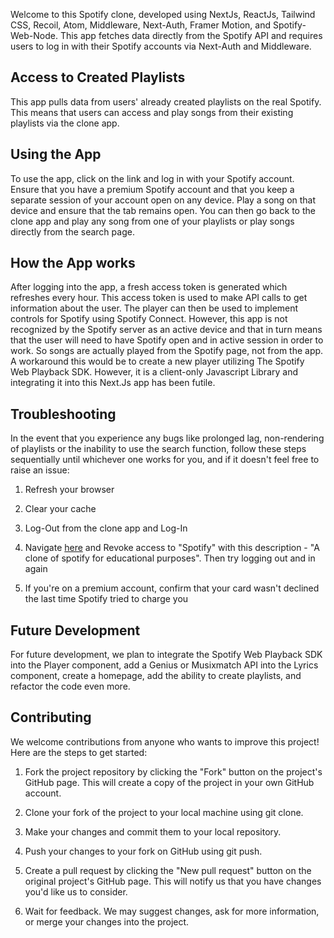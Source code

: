 Welcome to this Spotify clone, developed using NextJs, ReactJs, Tailwind CSS, Recoil, Atom, Middleware, Next-Auth, Framer Motion, and Spotify-Web-Node. This app fetches data directly from the Spotify API and requires users to log in with their Spotify accounts via Next-Auth and Middleware.

## Access to Created Playlists
This app pulls data from users' already created playlists on the real Spotify. This means that users can access and play songs from their existing playlists via the clone app.

## Using the App
To use the app, click on the link and log in with your Spotify account. Ensure that you have a premium Spotify account and that you keep a separate session of your account open on any device. Play a song on that device and ensure that the tab remains open. You can then go back to the clone app and play any song from one of your playlists or play songs directly from the search page.

## How the App works
After logging into the app, a fresh access token is generated which refreshes every hour. This access token is used to make API calls to get information about the user. The player can then be used to implement controls for Spotify using Spotify Connect. However, this app is not recognized by the Spotify server as an active device and that in turn means that the user will need to have Spotify open and in active session in order to work. So songs are actually played from the Spotify page, not from the app. 
A workaround this would be to create a new player utilizing The Spotify Web Playback SDK. However, it is a client-only Javascript Library and integrating it into this Next.Js app has been futile.

## Troubleshooting 
In the event that you experience any bugs like prolonged lag, non-rendering of playlists or the inability to use the search function, follow these steps sequentially until whichever one works for you, and if it doesn't feel free to raise an issue:

1. Refresh your browser

1. Clear your cache

1. Log-Out from the clone app and Log-In 

1. Navigate [here](https://www.spotify.com/account/apps/) and Revoke access to "Spotify" with this description - "A clone of spotify for educational purposes". Then try logging out and in again

1. If you're on a premium account, confirm that your card wasn't declined the last time Spotify tried to charge you

## Future Development
For future development, we plan to integrate the Spotify Web Playback SDK into the Player component, add a Genius or Musixmatch API into the Lyrics component, create a homepage, add the ability to create playlists, and refactor the code even more.

## Contributing
We welcome contributions from anyone who wants to improve this project! Here are the steps to get started:

1. Fork the project repository by clicking the "Fork" button on the project's GitHub page. This will create a copy of the project in your own GitHub account.

1. Clone your fork of the project to your local machine using git clone.

1. Make your changes and commit them to your local repository.

1. Push your changes to your fork on GitHub using git push.

1. Create a pull request by clicking the "New pull request" button on the original project's GitHub page. This will notify us that you have changes you'd like us to consider.

1. Wait for feedback. We may suggest changes, ask for more information, or merge your changes into the project.

